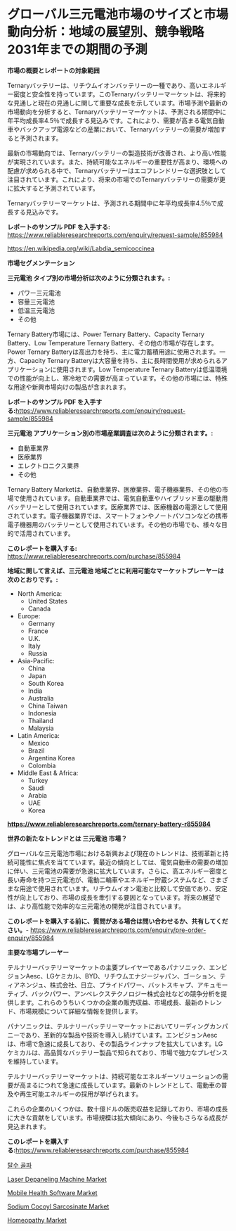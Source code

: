 <p><h1>グローバル三元電池市場のサイズと市場動向分析：地域の展望別、競争戦略2031年までの期間の予測</h1></p><p><strong>市場の概要とレポートの対象範囲</strong></p>
<p><p>Ternaryバッテリーは、リチウムイオンバッテリーの一種であり、高いエネルギー密度と安全性を持っています。このTernaryバッテリーマーケットは、将来的な見通しと現在の見通しに関して重要な成長を示しています。市場予測や最新の市場動向を分析すると、Ternaryバッテリーマーケットは、予測される期間中に年平均成長率4.5％で成長する見込みです。これにより、需要が高まる電気自動車やバックアップ電源などの産業において、Ternaryバッテリーの需要が増加すると予測されます。</p><p>最新の市場動向では、Ternaryバッテリーの製造技術が改善され、より高い性能が実現されています。また、持続可能なエネルギーの重要性が高まり、環境への配慮が求められる中で、Ternaryバッテリーはエコフレンドリーな選択肢として注目されています。これにより、将来の市場でのTernaryバッテリーの需要が更に拡大すると予測されています。</p><p>Ternaryバッテリーマーケットは、予測される期間中に年平均成長率4.5％で成長する見込みです。</p></p>
<p><strong>レポートのサンプル PDF を入手する:</strong> <a href="https://www.reliableresearchreports.com/enquiry/request-sample/855984">https://www.reliableresearchreports.com/enquiry/request-sample/855984</a></p>
<p><a href="https://en.wikipedia.org/wiki/Labdia_semicoccinea">https://en.wikipedia.org/wiki/Labdia_semicoccinea</a></p>
<p><strong>市場セグメンテーション</strong></p>
<p><strong>三元電池 タイプ別の市場分析は次のように分類されます。:</strong></p>
<p><ul><li>パワー三元電池</li><li>容量三元電池</li><li>低温三元電池</li><li>その他</li></ul></p>
<p><p>Ternary Battery市場には、Power Ternary Battery、Capacity Ternary Battery、Low Temperature Ternary Battery、その他の市場が存在します。Power Ternary Batteryは高出力を持ち、主に電力蓄積用途に使用されます。一方、Capacity Ternary Batteryは大容量を持ち、主に長時間使用が求められるアプリケーションに使用されます。Low Temperature Ternary Batteryは低温環境での性能が向上し、寒冷地での需要が高まっています。その他の市場には、特殊な用途や新興市場向けの製品が含まれます。</p></p>
<p><strong>レポートのサンプル PDF を入手する:</strong><a href="https://www.reliableresearchreports.com/enquiry/request-sample/855984">https://www.reliableresearchreports.com/enquiry/request-sample/855984</a></p>
<p><strong> 三元電池 アプリケーション別の市場産業調査は次のように分類されます。:</strong></p>
<p><ul><li>自動車業界</li><li>医療業界</li><li>エレクトロニクス業界</li><li>その他</li></ul></p>
<p><p>Ternary Battery Marketは、自動車業界、医療業界、電子機器業界、その他の市場で使用されています。自動車業界では、電気自動車やハイブリッド車の駆動用バッテリーとして使用されています。医療業界では、医療機器の電源として使用されています。電子機器業界では、スマートフォンやノートパソコンなどの携帯電子機器用のバッテリーとして使用されています。その他の市場でも、様々な目的で活用されています。</p></p>
<p><strong>このレポートを購入する:</strong> <a href="https://www.reliableresearchreports.com/purchase/855984">https://www.reliableresearchreports.com/purchase/855984</a></p>
<p><strong>地域に関して言えば、三元電池 地域ごとに利用可能なマーケットプレーヤーは次のとおりです。:</strong></p>
<p><ul>
    <li>
        North America:
        <ul>
            <li>United States</li>
            <li>Canada</li>
        </ul>
    </li>
    <li>
        Europe:
        <ul>
            <li>Germany</li>
            <li>France</li>
            <li>U.K.</li>
            <li>Italy</li>
            <li>Russia</li>
        </ul>
    </li>
    <li>
        Asia-Pacific:
        <ul>
            <li>China</li>
            <li>Japan</li>
            <li>South Korea</li>
            <li>India</li>
            <li>Australia</li>
            <li>China Taiwan</li>
            <li>Indonesia</li>
            <li>Thailand</li>
            <li>Malaysia</li>
        </ul>
    </li>
    <li>
        Latin America:
        <ul>
            <li>Mexico</li>
            <li>Brazil</li>
            <li>Argentina Korea</li>
            <li>Colombia</li>
        </ul>
    </li>
    <li>
        Middle East & Africa:
        <ul>
            <li>Turkey</li>
            <li>Saudi</li>
            <li>Arabia</li>
            <li>UAE</li>
            <li>Korea</li>
        </ul>
    </li>
    </ul></p>
<p><strong><a href="https://www.reliableresearchreports.com/ternary-battery-r855984">https://www.reliableresearchreports.com/ternary-battery-r855984</a></strong></p>
<p><strong>世界の新たなトレンドとは 三元電池 市場？</strong></p>
<p><p>グローバルな三元電池市場における新興および現在のトレンドは、技術革新と持続可能性に焦点を当てています。最近の傾向としては、電気自動車の需要の増加に伴い、三元電池の需要が急速に拡大しています。さらに、高エネルギー密度と長い寿命を持つ三元電池が、電動二輪車やエネルギー貯蔵システムなど、さまざまな用途で使用されています。リチウムイオン電池と比較して安価であり、安定性が向上しており、市場の成長を牽引する要因となっています。将来の展望では、より高性能で効率的な三元電池の開発が注目されています。</p></p>
<p><strong>このレポートを購入する前に、質問がある場合は問い合わせるか、共有してください。</strong>- <a href="https://www.reliableresearchreports.com/enquiry/pre-order-enquiry/855984">https://www.reliableresearchreports.com/enquiry/pre-order-enquiry/855984</a></p>
<p><strong>主要な市場プレーヤー</strong></p>
<p><p>テルナリーバッテリーマーケットの主要プレイヤーであるパナソニック、エンビジョンAesc、LGケミカル、BYD、リチウムエナジージャパン、ゴーション、ティアネンジュ、株式会社、日立、プライドパワー、バットスキャプ、アキュモーティブ、バックパワー、アンペレクステクノロジー株式会社などの競争分析を提供します。これらのうちいくつかの企業の販売収益、市場成長、最新のトレンド、市場規模について詳細な情報を提供します。</p><p>パナソニックは、テルナリーバッテリーマーケットにおいてリーディングカンパニーであり、革新的な製品や技術を導入し続けています。エンビジョンAescは、市場で急速に成長しており、その製品ラインナップを拡大しています。LGケミカルは、高品質なバッテリー製品で知られており、市場で強力なプレゼンスを維持しています。</p><p>テルナリーバッテリーマーケットは、持続可能なエネルギーソリューションの需要が高まるにつれて急速に成長しています。最新のトレンドとして、電動車の普及や再生可能エネルギーの採用が挙げられます。</p><p>これらの企業のいくつかは、数十億ドルの販売収益を記録しており、市場の成長に大きな貢献をしています。市場規模は拡大傾向にあり、今後もさらなる成長が見込まれます。</p></p>
<p><strong>このレポートを購入する:</strong><a href="https://www.reliableresearchreports.com/purchase/855984">https://www.reliableresearchreports.com/purchase/855984</a></p>
<p><p><a href="https://medium.com/@pwhkjukf5/%EC%88%98%EB%B6%84%EC%9D%B4-%EC%A0%9C%EA%B1%B0%EB%90%9C-%EB%B6%80%EC%B6%94-%EC%8B%9C%EC%9E%A5-%EC%97%AD%ED%95%99-%ED%83%90%EC%83%89-%EA%B8%80%EB%A1%9C%EB%B2%8C-%EB%8F%99%ED%96%A5-%EB%B0%8F-%EB%AF%B8%EB%9E%98-%EC%84%B1%EC%9E%A5-%EC%A0%84%EB%A7%9D-2024-2031-%EC%9D%80-157%ED%8E%98%EC%9D%B4%EC%A7%80%EC%97%90-%ED%8F%AC%ED%95%A8%EB%90%98%EC%96%B4-%EC%9E%88%EC%8A%B5%EB%8B%88%EB%8B%A4-dc9c795ba611">탈수 골파</a></p><p><a href="https://www.linkedin.com/pulse/laser-depaneling-machine-market-share-new-trends-analysis-3qmqe">Laser Depaneling Machine Market</a></p><p><a href="https://github.com/hzxpgedq27/Market-Research-Report-List-1/blob/main/mobile-health-software-market.md">Mobile Health Software Market</a></p><p><a href="https://medium.com/@darrensipes2023/sodium-cocoyl-sarcosinate-market-overview-global-market-trends-and-future-prospects-from-2024-to-965117521089">Sodium Cocoyl Sarcosinate Market</a></p><p><a href="https://www.linkedin.com/pulse/homeopathy-market-analysis-report-global-insights-region-type-pn4sf">Homeopathy Market</a></p></p>